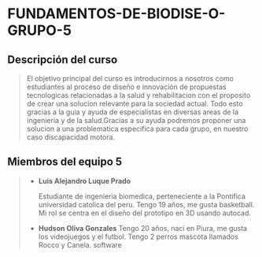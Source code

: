 
# FUNDAMENTOS-DE-BIODISE-O-GRUPO-5

## Descripción del curso 

>El objetivo principal del curso es introducirnos a nosotros como estudiantes al proceso de diseño e innovación de propuestas tecnologicas relacionadas a la salud y rehabilitacion con el proposito de crear una solucion relevante para la sociedad actual. Todo esto gracias a la guia y ayuda de especialistas en diversas areas de la ingenieria y de la salud.Gracias a su ayuda podremos proponer una solucion a una problematica especifica para cada grupo, en nuestro caso discapacidad motora.

## Miembros del equipo 5

> * **Luis Alejandro Luque Prado**
>   
>   Estudiante de ingenieria biomedica, perteneciente a la Pontifica universidad catolica del peru. Tengo 19 años, me gusta basketball. Mi rol se centra en el diseño del prototipo en 3D usando autocad.
>
> * **Hudson Oliva Gonzales**
>   Tengo 20 años, naci en Piura, me gusta los videojuegos y el futbol. Tengo 2 perros mascota llamados Rocco y Canela.
>   software

